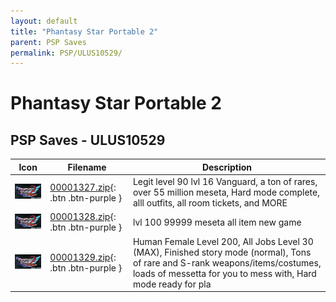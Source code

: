 ```yaml
---
layout: default
title: "Phantasy Star Portable 2"
parent: PSP Saves
permalink: PSP/ULUS10529/
---
```

# Phantasy Star Portable 2

## PSP Saves - ULUS10529

| Icon | Filename | Description |
|------|----------|-------------|
| ![Phantasy Star Portable 2](ICON0.PNG) | [00001327.zip](00001327.zip){: .btn .btn-purple } | Legit level 90 lvl 16 Vanguard, a ton of rares, over 55 million meseta, Hard mode complete, alll outfits, all room tickets, and MORE |
| ![Phantasy Star Portable 2](ICON0.PNG) | [00001328.zip](00001328.zip){: .btn .btn-purple } | lvl 100 99999 meseta all item new game |
| ![Phantasy Star Portable 2](ICON0.PNG) | [00001329.zip](00001329.zip){: .btn .btn-purple } | Human Female Level 200, All Jobs Level 30 (MAX), Finished story mode (normal), Tons of rare and S-rank weapons/items/costumes, loads of messetta for you to mess with, Hard mode ready for pla |
